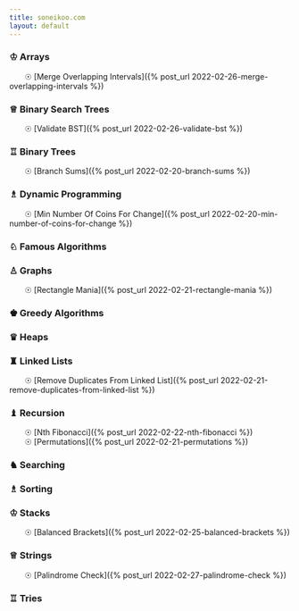 ```yaml
---
title: soneikoo.com
layout: default
---
```


### &#9812; Arrays
&nbsp;&nbsp;&nbsp;&nbsp;&nbsp;&nbsp; &#9737; [Merge Overlapping Intervals]({% post_url 2022-02-26-merge-overlapping-intervals %})
### &#9813; Binary Search Trees
&nbsp;&nbsp;&nbsp;&nbsp;&nbsp;&nbsp; &#9737; [Validate BST]({% post_url 2022-02-26-validate-bst %})
### &#9814;	 Binary Trees 
&nbsp;&nbsp;&nbsp;&nbsp;&nbsp;&nbsp; &#9737; [Branch Sums]({% post_url 2022-02-20-branch-sums %})
### &#9815; Dynamic Programming
&nbsp;&nbsp;&nbsp;&nbsp;&nbsp;&nbsp; &#9737; [Min Number Of Coins For Change]({% post_url 2022-02-20-min-number-of-coins-for-change %})
### &#9816;	 Famous Algorithms
### &#9817;	 Graphs
&nbsp;&nbsp;&nbsp;&nbsp;&nbsp;&nbsp; &#9737; [Rectangle Mania]({% post_url 2022-02-21-rectangle-mania %})
### &#9818; Greedy Algorithms
### &#9819;	 Heaps
### &#9820;	 Linked Lists
&nbsp;&nbsp;&nbsp;&nbsp;&nbsp;&nbsp; &#9737; [Remove Duplicates From Linked List]({% post_url 2022-02-21-remove-duplicates-from-linked-list %})
### &#9821;	 Recursion
&nbsp;&nbsp;&nbsp;&nbsp;&nbsp;&nbsp; &#9737; [Nth Fibonacci]({% post_url 2022-02-22-nth-fibonacci %})<br>
&nbsp;&nbsp;&nbsp;&nbsp;&nbsp;&nbsp; &#9737; [Permutations]({% post_url 2022-02-21-permutations %})
### &#9822; Searching
### &#9815;	 Sorting
### &#9812; Stacks
&nbsp;&nbsp;&nbsp;&nbsp;&nbsp;&nbsp; &#9737; [Balanced Brackets]({% post_url 2022-02-25-balanced-brackets %})
### &#9813;	 Strings
&nbsp;&nbsp;&nbsp;&nbsp;&nbsp;&nbsp; &#9737; [Palindrome Check]({% post_url 2022-02-27-palindrome-check %})
### &#9814;	 Tries
